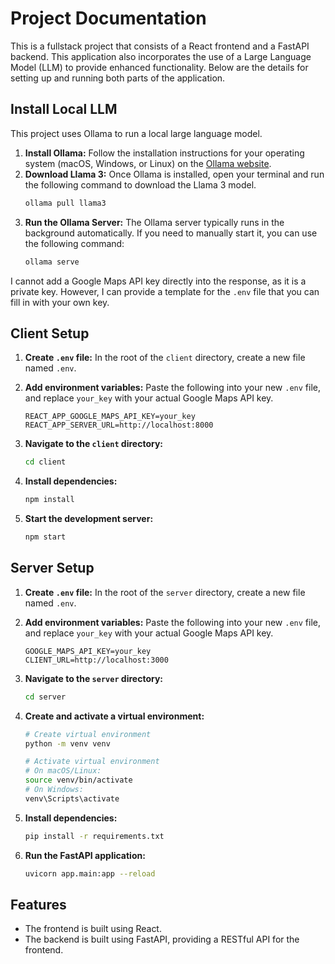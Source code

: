 # Project Documentation

This is a fullstack project that consists of a React frontend and a FastAPI backend. This application also incorporates the use of a Large Language Model (LLM) to provide enhanced functionality. Below are the details for setting up and running both parts of the application.


## Install Local LLM

This project uses Ollama to run a local large language model.

1.  **Install Ollama:** Follow the installation instructions for your operating system (macOS, Windows, or Linux) on the [Ollama website](https://ollama.com/).
2.  **Download Llama 3:** Once Ollama is installed, open your terminal and run the following command to download the Llama 3 model.
    ```bash
    ollama pull llama3
    ```
3.  **Run the Ollama Server:** The Ollama server typically runs in the background automatically. If you need to manually start it, you can use the following command:
    ```bash
    ollama serve
    ```

I cannot add a Google Maps API key directly into the response, as it is a private key. However, I can provide a template for the `.env` file that you can fill in with your own key.

## Client Setup

1.  **Create `.env` file:** In the root of the `client` directory, create a new file named `.env`.

2.  **Add environment variables:** Paste the following into your new `.env` file, and replace `your_key` with your actual Google Maps API key.

    ```env
    REACT_APP_GOOGLE_MAPS_API_KEY=your_key
    REACT_APP_SERVER_URL=http://localhost:8000
    ```

3.  **Navigate to the `client` directory:**

    ```bash
    cd client
    ```

4.  **Install dependencies:**

    ```bash
    npm install
    ```

5.  **Start the development server:**

    ```bash
    npm start
    ```

## Server Setup

1.  **Create `.env` file:** In the root of the `server` directory, create a new file named `.env`.

2.  **Add environment variables:** Paste the following into your new `.env` file, and replace `your_key` with your actual Google Maps API key.

    ```env
    GOOGLE_MAPS_API_KEY=your_key
    CLIENT_URL=http://localhost:3000
    ```

3.  **Navigate to the `server` directory:**

    ```bash
    cd server
    ```

4.  **Create and activate a virtual environment:**

    ```bash
    # Create virtual environment
    python -m venv venv

    # Activate virtual environment
    # On macOS/Linux:
    source venv/bin/activate
    # On Windows:
    venv\Scripts\activate
    ```

5.  **Install dependencies:**

    ```bash
    pip install -r requirements.txt
    ```

6.  **Run the FastAPI application:**

    ```bash
    uvicorn app.main:app --reload
    ```

## Features

- The frontend is built using React.
- The backend is built using FastAPI, providing a RESTful API for the frontend.

